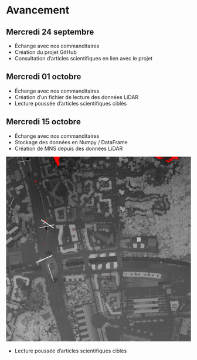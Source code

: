 # Avancement

## Mercredi 24 septembre
- Échange avec nos commanditaires  
- Création du projet GitHub  
- Consultation d’articles scientifiques en lien avec le projet  

## Mercredi 01 octobre
- Échange avec nos commanditaires  
- Création d’un fichier de lecture des données LiDAR  
- Lecture poussée d’articles scientifiques ciblés  

## Mercredi 15 octobre
- Échange avec nos commanditaires
- Stockage des données en Numpy / DataFrame
- Création de MNS depuis des données LiDAR

![Zone_ENSG](images/MNS_ZoneEntiere.png)

- Lecture poussée d’articles scientifiques ciblés 
